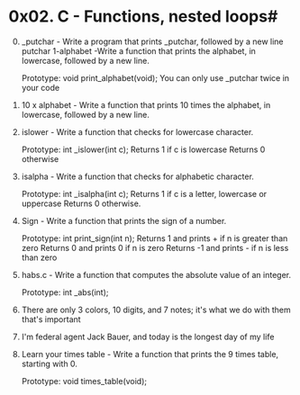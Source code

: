 # 0x02. C - Functions, nested loops#
0. _putchar  - Write a program that prints _putchar, followed by a new line
putchar
1-alphabet -Write a function that prints the alphabet, in lowercase, followed by a new line.

    Prototype: void print_alphabet(void);
    You can only use _putchar twice in your code
2. 10 x alphabet  - Write a function that prints 10 times the alphabet, in lowercase, followed by a new line.

3. islower - Write a function that checks for lowercase character.

    Prototype: int _islower(int c);
    Returns 1 if c is lowercase
    Returns 0 otherwise
4. isalpha - Write a function that checks for alphabetic character.

    Prototype: int _isalpha(int c);
    Returns 1 if c is a letter, lowercase or uppercase
    Returns 0 otherwise.
5. Sign - Write a function that prints the sign of a number.

    Prototype: int print_sign(int n);
    Returns 1 and prints + if n is greater than zero
    Returns 0 and prints 0 if n is zero
    Returns -1 and prints - if n is less than zero
6. habs.c - Write a function that computes the absolute value of an integer.

    Prototype: int _abs(int);
7. There are only 3 colors, 10 digits, and 7 notes; it's what we do with them that's important
8. I'm federal agent Jack Bauer, and today is the longest day of my life 
9. Learn your times table - Write a function that prints the 9 times table, starting with 0.

    Prototype: void times_table(void);

